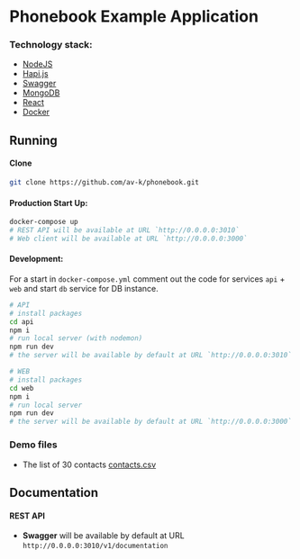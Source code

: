 # Phonebook Example Application

### Technology stack:
* [NodeJS](https://nodejs.org/)
* [Hapi.js](https://hapijs.com/)
* [Swagger](https://swagger.io/)
* [MongoDB](https://www.mongodb.com/)
* [React](https://reactjs.org/) 
* [Docker](https://www.docker.com/)

## Running

#### Clone
```bash
git clone https://github.com/av-k/phonebook.git
```

#### Production Start Up:
```bash
docker-compose up
# REST API will be available at URL `http://0.0.0.0:3010`
# Web client will be available at URL `http://0.0.0.0:3000`
```

#### Development:
For a start in `docker-compose.yml` comment out the code for services `api` + `web` and start `db` service for DB instance.

```bash
# API
# install packages
cd api
npm i
# run local server (with nodemon)
npm run dev
# the server will be available by default at URL `http://0.0.0.0:3010`

# WEB
# install packages
cd web
npm i
# run local server
npm run dev
# the server will be available by default at URL `http://0.0.0.0:3000`
```

### Demo files
* The list of 30 contacts [contacts.csv](https://github.com/av-k/phonebook/blob/master/demo/contacts.csv)  

## Documentation

#### REST API
* **Swagger** will be available by default at URL `http://0.0.0.0:3010/v1/documentation` 
